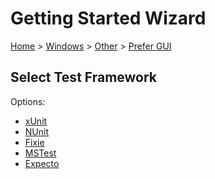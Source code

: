 # Getting Started Wizard

[Home](/docs/wiz/readme.md) > [Windows](Windows.md) > [Other](Windows_Other.md) > [Prefer GUI](Windows_Other_Gui.md)

## Select Test Framework

Options:
 * [xUnit](Windows_Other_Gui_xUnit.md)
 * [NUnit](Windows_Other_Gui_NUnit.md)
 * [Fixie](Windows_Other_Gui_Fixie.md)
 * [MSTest](Windows_Other_Gui_MSTest.md)
 * [Expecto](Windows_Other_Gui_Expecto.md)
